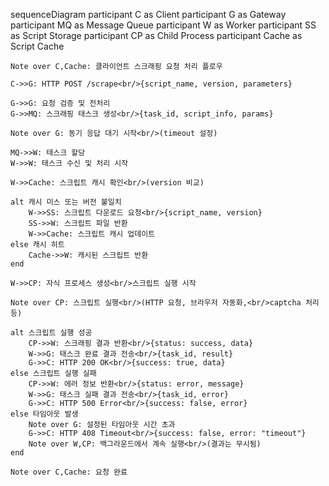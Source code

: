sequenceDiagram
participant C as Client
participant G as Gateway
participant MQ as Message Queue
participant W as Worker
participant SS as Script Storage
participant CP as Child Process
participant Cache as Script Cache

    Note over C,Cache: 클라이언트 스크래핑 요청 처리 플로우

    C->>G: HTTP POST /scrape<br/>{script_name, version, parameters}

    G->>G: 요청 검증 및 전처리
    G->>MQ: 스크래핑 태스크 생성<br/>{task_id, script_info, params}

    Note over G: 동기 응답 대기 시작<br/>(timeout 설정)

    MQ->>W: 태스크 할당
    W->>W: 태스크 수신 및 처리 시작

    W->>Cache: 스크립트 캐시 확인<br/>(version 비교)

    alt 캐시 미스 또는 버전 불일치
        W->>SS: 스크립트 다운로드 요청<br/>{script_name, version}
        SS->>W: 스크립트 파일 반환
        W->>Cache: 스크립트 캐시 업데이트
    else 캐시 히트
        Cache->>W: 캐시된 스크립트 반환
    end

    W->>CP: 자식 프로세스 생성<br/>스크립트 실행 시작

    Note over CP: 스크립트 실행<br/>(HTTP 요청, 브라우저 자동화,<br/>captcha 처리 등)

    alt 스크립트 실행 성공
        CP->>W: 스크래핑 결과 반환<br/>{status: success, data}
        W->>G: 태스크 완료 결과 전송<br/>{task_id, result}
        G->>C: HTTP 200 OK<br/>{success: true, data}
    else 스크립트 실행 실패
        CP->>W: 에러 정보 반환<br/>{status: error, message}
        W->>G: 태스크 실패 결과 전송<br/>{task_id, error}
        G->>C: HTTP 500 Error<br/>{success: false, error}
    else 타임아웃 발생
        Note over G: 설정된 타임아웃 시간 초과
        G->>C: HTTP 408 Timeout<br/>{success: false, error: "timeout"}
        Note over W,CP: 백그라운드에서 계속 실행<br/>(결과는 무시됨)
    end

    Note over C,Cache: 요청 완료
